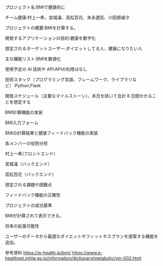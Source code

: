 プロジェクト名:BMIで健康的に

チーム健康:村上一希、宮城凜、高松百花、末永遼匡、川田原綾夕

プロジェクトの概要:BMIを計算する。

開発するアプリケーションの目的:健康を数字化

想定されるターゲットユーザー:ダイエットしてる人、健康になりたい人

主な機能リスト:BMIを数値化

使用予定の AI 技術や API:APIの利用はなし

技術スタック（プログラミング言語、フレームワーク、ライブラリなど）:Python,Flask

開発スケジュール（主要なマイルストーン）、本日を除いて合計 8 日間かかることを想定する

BMI計算機能の実装

BMI入力フォーム

BMIの計算結果と健康フィードバック機能の実装

各メンバーの役割分担

村上一希(フロントエンド）

宮城凜（バックエンド）

高松百花（バックエンド）

想定される課題や困難点

フィードバック機能の正確性

プロジェクトの成功基準

BMIが計算されて表示できる。

将来の拡張可能性

ユーザーのデータから最適なダイエットやフィットネスプランを提案する機能を追加。

参考資料
https://w-health.jp/bmi/
https://www.e-healthnet.mhlw.go.jp/information/dictionary/metabolic/ym-002.html
